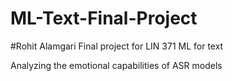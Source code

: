 # ML-Text-Final-Project
#Rohit Alamgari
Final project for LIN 371 ML for text

Analyzing the emotional capabilities of ASR models
